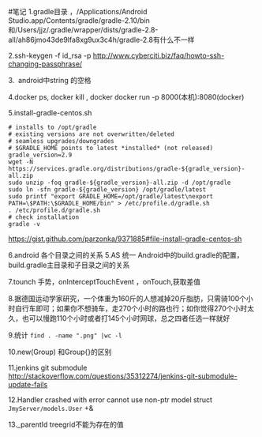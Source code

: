 #笔记
1.gradle目录 ，/Applications/Android Studio.app/Contents/gradle/gradle-2.10/bin和/Users/jjz/.gradle/wrapper/dists/gradle-2.8-all/ah86jmo43de9lfa8xg9ux3c4h/gradle-2.8有什么不一样

2.ssh-keygen -f id_rsa -p http://www.cyberciti.biz/faq/howto-ssh-changing-passphrase/

3.&#160; android中string 的空格

4.docker ps,  docker kill , docker docker run -p 8000(本机):8080(docker)


5.install-gradle-centos.sh
```
# installs to /opt/gradle
# existing versions are not overwritten/deleted
# seamless upgrades/downgrades
# $GRADLE_HOME points to latest *installed* (not released)
gradle_version=2.9
wget -N https://services.gradle.org/distributions/gradle-${gradle_version}-all.zip
sudo unzip -foq gradle-${gradle_version}-all.zip -d /opt/gradle
sudo ln -sfn gradle-${gradle_version} /opt/gradle/latest
sudo printf "export GRADLE_HOME=/opt/gradle/latest\nexport PATH=\$PATH:\$GRADLE_HOME/bin" > /etc/profile.d/gradle.sh
. /etc/profile.d/gradle.sh
# check installation
gradle -v
```
https://gist.github.com/parzonka/9371885#file-install-gradle-centos-sh

6.android 各个目录之间的关系
5.AS 统一 Android中的build.gradle的配置，build.gradle主目录和子目录之间的关系


7.tounch 手势，onInterceptTouchEvent ，onTouch,获取差值



8.据德国运动学家研究，一个体重为160斤的人想减掉20斤脂肪，只需骑100个小时自行车即可；如果你不想骑车，走270个小时的路也行；如你觉得270个小时太久，也可以慢跑110个小时或者打145个小时网球，总之四者任选一样就好


9.统计 `find . -name ".png" |wc -l`

10.new(Group) 和Group{}的区别

11.jenkins git submodule http://stackoverflow.com/questions/35312274/jenkins-git-submodule-update-fails


12.Handler crashed with error <Ormer> cannot use non-ptr model struct `JmyServer/models.User`   +&

13._parentId treegrid不能为存在的值

